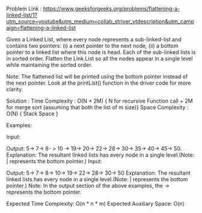 Problem Link : https://www.geeksforgeeks.org/problems/flattening-a-linked-list/1?utm_source=youtube&utm_medium=collab_striver_ytdescription&utm_campaign=flattening-a-linked-list

Given a Linked List, where every node represents a sub-linked-list and contains two pointers:
(i) a next pointer to the next node,
(ii) a bottom pointer to a linked list where this node is head.
Each of the sub-linked lists is in sorted order.
Flatten the Link List so all the nodes appear in a single level while maintaining the sorted order.

Note: The flattened list will be printed using the bottom pointer instead of the next pointer. Look at the printList() function in the driver code for more clarity.

Solution :
Time Complexity : O(N * 2M) { N for recursive Function call + 2M for merge sort (assuming that both the list of m size)}
Space Complexity : O(N) { Stack Space }

Examples:

Input:

Output:  5-> 7-> 8- > 10 -> 19-> 20-> 22-> 28-> 30-> 35-> 40-> 45-> 50.
Explanation: The resultant linked lists has every node in a single level.(Note: | represents the bottom pointer.)
Input:
 
Output: 5-> 7-> 8-> 10-> 19-> 22-> 28-> 30-> 50
Explanation: The resultant linked lists has every node in a single level.(Note: | represents the bottom pointer.)
Note: In the output section of the above examples, the -> represents the bottom pointer.

Expected Time Complexity: O(n * n * m)
Expected Auxiliary Space: O(n)